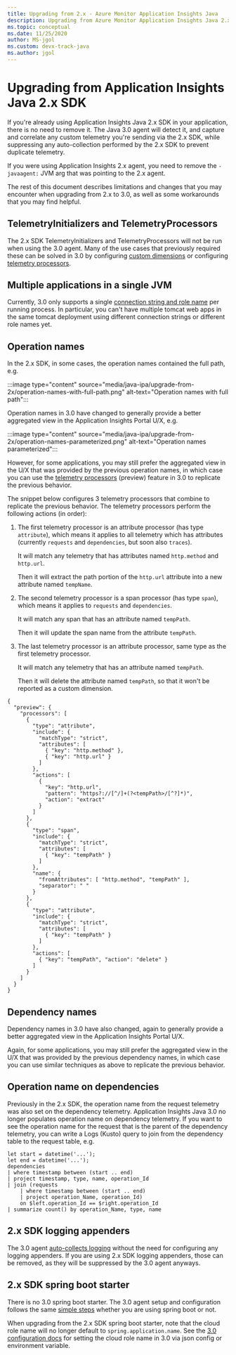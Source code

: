 ```yaml
---
title: Upgrading from 2.x - Azure Monitor Application Insights Java
description: Upgrading from Azure Monitor Application Insights Java 2.x
ms.topic: conceptual
ms.date: 11/25/2020
author: MS-jgol
ms.custom: devx-track-java
ms.author: jgol
---
```


# Upgrading from Application Insights Java 2.x SDK

If you're already using Application Insights Java 2.x SDK in your application, there is no need to remove it.
The Java 3.0 agent will detect it, and capture and correlate any custom telemetry you're sending via the 2.x SDK,
while suppressing any auto-collection performed by the 2.x SDK to prevent duplicate telemetry.

If you were using Application Insights 2.x agent, you need to remove the `-javaagent:` JVM arg
that was pointing to the 2.x agent.

The rest of this document describes limitations and changes that you may encounter
when upgrading from 2.x to 3.0, as well as some workarounds that you may find helpful.

## TelemetryInitializers and TelemetryProcessors

The 2.x SDK TelemetryInitializers and TelemetryProcessors will not be run when using the 3.0 agent.
Many of the use cases that previously required these can be solved in 3.0
by configuring [custom dimensions](./java-standalone-config.md#custom-dimensions)
or configuring [telemetry processors](./java-standalone-telemetry-processors.md).

## Multiple applications in a single JVM

Currently, 3.0 only supports a single
[connection string and role name](./java-standalone-config.md#connection-string-and-role-name)
per running process. In particular, you can't have multiple tomcat web apps in the same tomcat deployment
using different connection strings or different role names yet.

## Operation names

In the 2.x SDK, in some cases, the operation names contained the full path, e.g.

:::image type="content" source="media/java-ipa/upgrade-from-2x/operation-names-with-full-path.png" alt-text="Operation names with full path":::

Operation names in 3.0 have changed to generally provide a better aggregated view
in the Application Insights Portal U/X, e.g.

:::image type="content" source="media/java-ipa/upgrade-from-2x/operation-names-parameterized.png" alt-text="Operation names parameterized":::

However, for some applications, you may still prefer the aggregated view in the U/X
that was provided by the previous operation names, in which case you can use the
[telemetry processors](./java-standalone-telemetry-processors.md) (preview) feature in 3.0
to replicate the previous behavior.

The snippet below configures 3 telemetry processors that combine to replicate the previous behavior.
The telemetry processors perform the following actions (in order):

1. The first telemetry processor is an attribute processor (has type `attribute`),
   which means it applies to all telemetry which has attributes
   (currently `requests` and `dependencies`, but soon also `traces`).

   It will match any telemetry that has attributes named `http.method` and `http.url`.

   Then it will extract the path portion of the `http.url` attribute into a new attribute named `tempName`.

2. The second telemetry processor is a span processor (has type `span`),
   which means it applies to `requests` and `dependencies`.

   It will match any span that has an attribute named `tempPath`.

   Then it will update the span name from the attribute `tempPath`.

3. The last telemetry processor is an attribute processor, same type as the first telemetry processor.

   It will match any telemetry that has an attribute named `tempPath`.

   Then it will delete the attribute named `tempPath`, so that it won't be reported as a custom dimension.

```
{
  "preview": {
    "processors": [
      {
        "type": "attribute",
        "include": {
          "matchType": "strict",
          "attributes": [
            { "key": "http.method" },
            { "key": "http.url" }
          ]
        },
        "actions": [
          {
            "key": "http.url",
            "pattern": "https?://[^/]+(?<tempPath>/[^?]*)",
            "action": "extract"
          }
        ]
      },
      {
        "type": "span",
        "include": {
          "matchType": "strict",
          "attributes": [
            { "key": "tempPath" }
          ]
        },
        "name": {
          "fromAttributes": [ "http.method", "tempPath" ],
          "separator": " "
        }
      },
      {
        "type": "attribute",
        "include": {
          "matchType": "strict",
          "attributes": [
            { "key": "tempPath" }
          ]
        },
        "actions": [
          { "key": "tempPath", "action": "delete" }
        ]
      }
    ]
  }
}
```

## Dependency names

Dependency names in 3.0 have also changed, again to generally provide a better aggregated view
in the Application Insights Portal U/X.

Again, for some applications, you may still prefer the aggregated view in the U/X
that was provided by the previous dependency names, in which case you can use similar
techniques as above to replicate the previous behavior.

## Operation name on dependencies

Previously in the 2.x SDK, the operation name from the request telemetry was also set on the dependency telemetry.
Application Insights Java 3.0 no longer populates operation name on dependency telemetry.
If you want to see the operation name for the request that is the parent of the dependency telemetry,
you can write a Logs (Kusto) query to join from the dependency table to the request table, e.g.

```
let start = datetime('...');
let end = datetime('...');
dependencies
| where timestamp between (start .. end)
| project timestamp, type, name, operation_Id
| join (requests
    | where timestamp between (start .. end)
    | project operation_Name, operation_Id)
    on $left.operation_Id == $right.operation_Id
| summarize count() by operation_Name, type, name
```

## 2.x SDK logging appenders

The 3.0 agent [auto-collects logging](./java-standalone-config.md#auto-collected-logging)
without the need for configuring any logging appenders.
If you are using 2.x SDK logging appenders, those can be removed, as they will be suppressed by the 3.0 agent anyways.

## 2.x SDK spring boot starter

There is no 3.0 spring boot starter.
The 3.0 agent setup and configuration follows the same [simple steps](./java-in-process-agent.md#quickstart)
whether you are using spring boot or not.

When upgrading from the 2.x SDK spring boot starter,
note that the cloud role name will no longer default to `spring.application.name`.
See the [3.0 configuration docs](./java-standalone-config.md#cloud-role-name)
for setting the cloud role name in 3.0 via json config or environment variable.
